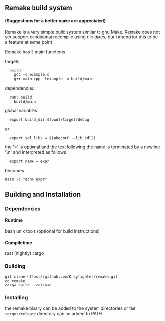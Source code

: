
## Remake build system
#### (Suggestions for a better name are appreciated)

Remake is a very simple build system similar to gnu Make.
Remake does not yet support conditional recompile using
file dates, but I intend for this to be a feature at
some point

Remake has 3 main functions

targets
```
  build:
    gcc -c example.c
    g++ main.cpp -lexample -o build/main
```

dependencies
```
  run: build
    build/main
```

global variables

```
  export build_dir $(pwd)/target/debug
```

or

```
  export sdl_libs = $(pkgconf --lib sdl2)
```

the '=' is optional and the text following the name
is terminated by a newline '\n' and interpreted as follows

```
  export name = expr
```

becomes

```bash -c "echo expr"```


## Building and Installation

### Dependencies

#### Runtime
bash
unix tools (optional for build instructions)

#### Compiletime
rust (nightly)
cargo

### Building
```
git clone https://github.com/Krayfighter/remake.git
cd remake
cargo build --release
```

### Installing

the remake binary can be added to the system directories
or the ```target/release``` directory can be added to PATH


